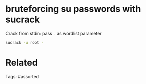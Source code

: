 # bruteforcing su passwords with sucrack
Crack from stdin: pass `-` as wordlist parameter
```bash
sucrack -u root -
```

# Related

Tags:
    #assorted
